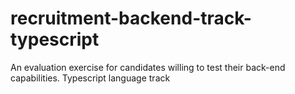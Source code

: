 # recruitment-backend-track-typescript
An evaluation exercise for candidates willing to test their back-end capabilities. Typescript language track
